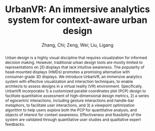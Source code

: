---
layout: technique
title: "UrbanVR: An immersive analytics system for context-aware urban design"
classifications:
    system_type: "True"
    technique: "False"
    design_study: "False"
    evaluation: "False"
    data: "False"
    analysis: "False"
    generation: "False"
    curation_and_transformation: "False"
    management: "False"
    modeling: "False"
    urban_analysis: "True"
    visualization: "True"
    sunlight_access: "True"
    wind_ventilation: "False"
    view_impact: "True"
    energy: "False"
    damage_and_disaster_management: "False"
    climate: "False"
    sound: "False"
    property_cadastre: "False"
    other_use: "False"
    lookup: "False"
    browse: "True"
    locate: "False"
    explore: "True"
    identify: "True"
    compare: "True"
    summarize: "False"
    distribution: "False"
    trends: "False"
    outliers: "False"
    extremes: "False"
    features: "True"
    target_discovery: "True"
    target_access: "False"
    spatial_relation: "True"
    buildings: "True"
    streets: "True"
    nature: "False"
    uniform_discretization: "False"
    structural_subdivision: "False"
    univariate: "False"
    multivariate: "True"
    volumetric: "False"
    temporal: "False"
    sensing: "False"
    statistical: "False"
    simulation_based: "True"
    learning_based: "False"
    surveyed: "False"
    site: "False"
    block: "True"
    multi_block: "True"
    city: "False"
    va_wo_model: "False"
    post_model: "True"
    model_integrated: "True"
    assisted_models: "False"
    overlay: "False"
    embedded: "False"
    linked: "True"
    temporal_jx: "False"
    spatial_jx: "False"
    filter: "True"
    aggregate: "False"
    embed: "False"
    glyphs: "False"
    bar_charts: "False"
    scatterplots: "False"
    linegraphs: "False"
    matrix: "False"
    grid: "False"
    boxplot: "False"
    parallel_coordinates: "True"
    map_2d: "False"
    map_3d: "True"
    walking: "False"
    steering: "False"
    selection_based: "True"
    manipulation_based: "True"
    distortion: "False"
    ghosting: "True"
    culling: "False"
    birds_view: "False"
    multi_view: "False"
    assisted_steering: "True"
    other: "False"
    vr_cave: "True"
    ar: "False"
    desktop: "False"
    mobile: "False"
    case_study: "False"
    user_study: "True"
    statistical_evaluation: "False"
    expert_interviews: "True"
key: "IFD8XMA2"
item_type: "journalArticle"
publication_year: "2021"
author: "Zhang, Chi; Zeng, Wei; Liu, Ligang"
publication_title: "Computers & Graphics"
isbn: "nan"
issn: "00978493"
doi: "10.1016/j.cag.2021.07.006"
url_paper: "https://linkinghub.elsevier.com/retrieve/pii/S0097849321001370"
abstract_note: "nan"
date_added: "2023-01-30 00:36:27"
date_modified: "2023-01-30 00:36:27"
access_date: "2023-01-30 00:36:27"
pages: "128-138"
num_pages: "nan"
issue: "nan"
volume: "99.0"
number_of_volumes: "nan"
journal_abbreviation: "Computers & Graphics"
short_title: "UrbanVR"
series: "nan"
series_number: "nan"
series_text: "nan"
series_title: "nan"
publisher: "nan"
place: "nan"
language: "en"
rights: "nan"
type: "nan"
archive: "nan"
archive_location: "nan"
library_catalog: "DOI.org (Crossref)"
call_number: "nan"
extra: "nan"
notes: "nan"
link_attachments: "nan"
manual_tags: "nan"
automatic_tags: "nan"
editor: "nan"
series_editor: "nan"
translator: "nan"
contributor: "nan"
attorney_agent: "nan"
book_author: "nan"
cast_member: "nan"
commenter: "nan"
composer: "nan"
cosponsor: "nan"
counsel: "nan"
interviewer: "nan"
producer: "nan"
recipient: "nan"
reviewed_author: "nan"
scriptwriter: "nan"
words_by: "nan"
guest: "nan"
number: "nan"
edition: "nan"
running_time: "nan"
scale: "nan"
medium: "nan"
artwork_size: "nan"
filing_date: "nan"
application_number: "nan"
assignee: "nan"
issuing_authority: "nan"
country: "nan"
meeting_name: "nan"
conference_name: "nan"
court: "nan"
references: "nan"
reporter: "nan"
legal_status: "nan"
priority_numbers: "nan"
programming_language: "nan"
version: "nan"
system: "nan"
code: "nan"
code_number: "nan"
section: "nan"
session: "nan"
committee: "nan"
history: "nan"
legislative_body: "nan"
abstract: "Urban design is a highly visual discipline that requires visualization for informed decision making. However, traditional urban design tools are mostly limited to representations on 2D displays that lack intuitive awareness. The popularity of head-mounted displays (HMDs) promotes a promising alternative with consumer-grade 3D displays. We introduce UrbanVR, an immersive analytics system with effective visualization and interaction techniques, to enable architects to assess designs in a virtual reality (VR) environment. Specifically, UrbanVR incorporates 1) a customized parallel coordinates plot (PCP) design to facilitate quantitative assessment of high-dimensional design metrics, 2) a series of egocentric interactions, including gesture interactions and handle-bar metaphors, to facilitate user interactions, and 3) a viewpoint optimization algorithm to help users explore both the PCP for quantitative analysis, and objects of interest for context awareness. Effectiveness and feasibility of the system are validated through quantitative user studies and qualitative expert feedbacks."
---